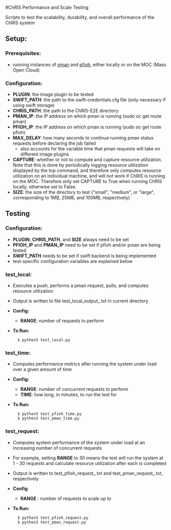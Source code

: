 #ChRIS Performance and Scale Testing

Scripts to test the scalability, durability, and overall performance of the ChRIS system

## Setup:
### Prerequisites:
* running instances of [pman](https://github.com/FNNDSC/pman) and [pfioh](https://github.com/FNNDSC/pfioh), either locally or on the MOC (Mass Open Cloud)

### Configuration:
* **PLUGIN**: the image plugin to be tested
* **SWIFT_PATH**: the path to the swift-credentials.cfg file (only necessary if using swift storage)
* **CHRIS_PATH**: the path to the ChRIS-E2E directory
* **PMAN_IP**: the IP address on which pman is running (sudo oc get route pman)
* **PFIOH_IP**: the IP address on which pman is running (sudo oc get route pfioh)
* **MAX_DELAY**: how many seconds to continue running pman status requests before declaring the job failed
  - also accounts for the variable time that pman requests will take on different image plugins
* **CAPTURE**: whether or not to compute and capture resource utilization. Note that this is done by periodically logging resource utilization displayed by the top command, and therefore only computes resource utilization on an individual machine, and will not work if ChRIS is running on the MOC. Therefore only set CAPTURE to True when running ChRIS locally, otherwise set to False.
* **SIZE**: the size of the directory to test ("small", "medium", or "large", corresponding to 1MB, 25MB, and 100MB, respectively)

## Testing

### Configuration:
* **PLUGIN**, **CHRIS_PATH**, and **SIZE** always need to be set
* **PFIOH_IP** and **PMAN_IP** need to be set if pfioh and/or pman are being tested
* **SWIFT_PATH** needs to be set if swift backend is being implemented
* test-specific configuration variables are explained below


### test_local:
* Executes a push, performs a pman request, pulls, and computes resource utilization
* Output is written to file test\_local\_output_<date and time>.txt in current directory
* **Config:**
  * **RANGE**: number of requests to perform
* **To Run:**

        $ python3 test_local.py 

### test_time:
* Computes performance metrics after running the system under load over a given amount of time
* **Config:**
  * **RANGE**: number of concurrent requests to perform
  * **TIME**: how long, in minutes, to run the test for
* **To Run:**

        $ python3 test_pfioh_time.py 
        $ python3 test_pman_time.py

### test_request:
* Computes system performance of the system under load at an increasing number of concurrent requests
* For example, setting **RANGE** to 30 means the test will run the system at 1 - 30 requests and calculate resource utilization after each is completed
* Output is written to test\_pfioh\_request\_<date and time>.txt and test\_pman\_request\_<date and time>.txt, respectively
* **Config**
  * **RANGE** : number of requests to scale up to
* **To Run:**

        $ python3 test_pfioh_request.py 
        $ python3 test_pman_request.py